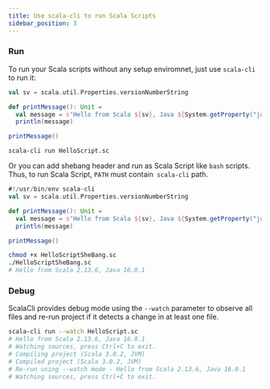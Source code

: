 ```yaml
---
title: Use scala-cli to run Scala Scripts
sidebar_position: 3 
---
```


### Run 

To run your Scala scripts without any setup enviromnet, just use `scala-cli` to run it:

```scala name:HelloScript.sc
val sv = scala.util.Properties.versionNumberString

def printMessage(): Unit =
  val message = s"Hello from Scala ${sv}, Java ${System.getProperty("java.version")}"
  println(message)

printMessage()
```

```scala-cli
scala-cli run HelloScript.sc
```

<!-- Expected:
Hello from Scala *, Java *
-->


Or you can add shebang header and run as Scala Script like `bash` scripts. Thus, to run Scala Script, `PATH` must contain` scala-cli` path.

```scala name:HelloScriptSheBang.sc
#!/usr/bin/env scala-cli
val sv = scala.util.Properties.versionNumberString

def printMessage(): Unit =
  val message = s"Hello from Scala ${sv}, Java ${System.getProperty("java.version")}"
  println(message)

printMessage()
```


```bash
chmod +x HelloScriptSheBang.sc
./HelloScriptSheBang.sc
# Hello from Scala 2.13.6, Java 16.0.1
```

### Debug 

ScalaCli provides debug mode using the `--watch` parameter to observe all files and re-run project if it detects a change in at least one file.

```bash
scala-cli run --watch HelloScript.sc
# Hello from Scala 2.13.6, Java 16.0.1
# Watching sources, press Ctrl+C to exit.
# Compiling project (Scala 3.0.2, JVM)
# Compiled project (Scala 3.0.2, JVM)
# Re-run using --watch mode - Hello from Scala 2.13.6, Java 16.0.1
# Watching sources, press Ctrl+C to exit.
```